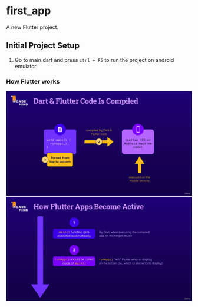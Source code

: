 # first_app

A new Flutter project.

## Initial Project Setup
1. Go to main.dart and press `ctrl + F5` to run the project on android emulator

### How Flutter works
<img src="https://github.com/siamislam1603/first_app/blob/master/android/assets/tutorials/compilation-1.png">
<img src="https://github.com/siamislam1603/first_app/blob/master/android/assets/tutorials/compilation-2.png">